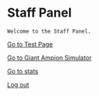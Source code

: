 # Staff Panel

```
Welcome to the Staff Panel.
```

[Go to Test Page](/staff/test)

[Go to Giant Ampion Simulator](/gs)

[Go to stats](/stats)

[Log out](/)
